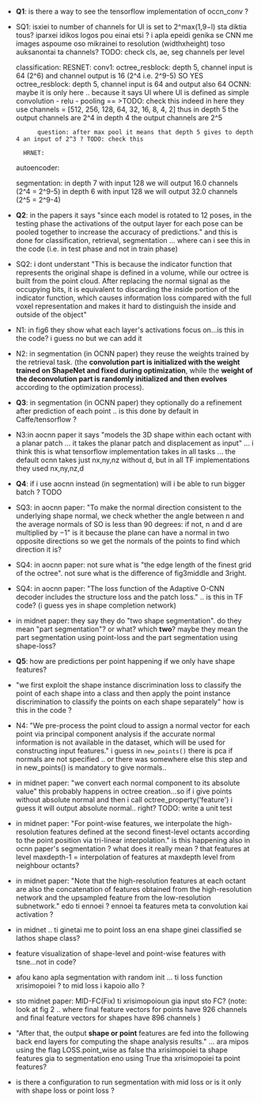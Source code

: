- **Q1**: is there a way to see the tensorflow implementation of occn_conv ?

- SQ1: isxiei to number of channels for Ul is set to 2^max(1,9−l) sta diktia tous? iparxei idikos logos pou einai etsi ? i apla epeidi genika se CNN me images aspoume oso mikrainei to resolution (widthxheight) toso auksanontai ta channels? TODO: check cls, ae, seg channels per level

    classification:
        RESNET:
            conv1:
            octree_resblock: depth 5, channel input is 64 (2^6) and channel output is 16 (2^4 i.e. 2^9-5) SO YES
            octree_resblock: depth 5, channel input is 64 and output also 64
        OCNN:
            maybe it is only here .. because it says Ul where Ul is defined as simple convolution - relu - pooling == >TODO: check this
            indeed in here they use channels = [512, 256, 128, 64, 32, 16, 8, 4, 2]
            thus in depth 5 the output channels are 2^4
            in depth 4 the output channels are 2^5
            
            question: after max pool it means that depth 5 gives to depth 4 an input of 2^3 ? TODO: check this
        
        HRNET:
    
    autoencoder:
    
    segmentation:
        in depth 7 with input 128 we will output 16.0 channels (2^4 = 2^9-5)
        in depth 6 with input 128 we will output 32.0 channels (2^5 = 2^9-4)


- **Q2**: in the papers it says "since each model is rotated to 12 poses, in the testing phase the activations of the output layer for each pose can be pooled together to increase the accuracy of predictions." and this is done for classification, retrieval, segmentation ... where can i see this in the code (i.e. in test phase and not in train phase)
        

- SQ2: i dont understant "This is because the indicator function that represents the original shape is defined in a volume, while our octree is built from the point cloud. After replacing the normal signal as the occupying bits, it is equivalent to discarding the inside portion of the indicator function, which causes information loss compared with the full voxel representation and makes it hard to distinguish the inside and outside of the object"

- N1: in fig6 they show what each layer's activations focus on...is this in the code? i guess no but we can add it

- N2: in segmentation (in OCNN paper) they reuse the weights trained by the retrieval task. (the **convolution part is initialized with the weight trained on ShapeNet and fixed during optimization**, while the **weight of the deconvolution part is randomly initialized and then evolves** according to the optimization process).

- **Q3**: in segmentation (in OCNN paper) they optionally do a refinement after prediction of each point .. is this done by default in Caffe/tensorflow ?

- N3:in aocnn paper it says "models the 3D shape within each octant with a planar patch ... it takes the planar patch and displacement as input" ... i think this is what tensorflow implementation takes in all tasks ...  the default ocnn takes just nx,ny,nz without d, but in all TF implementations they used nx,ny,nz,d

- **Q4**: if i use aocnn instead (in segmentation) will i be able to run bigger batch ? TODO

- SQ3: in aocnn paper: "To make the normal direction consistent to the underlying shape normal, we check whether the angle between n and the average normals of SO is less than 90 degrees: if not, n and d are multiplied by −1" is it because the plane can have a normal in two opposite directions so we get the normals of the points to find which direction it is?

- SQ4: in aocnn paper: not sure what is "the edge length of the finest grid of the octree". not sure what is the difference of fig3middle and 3right.

- SQ4: in aocnn paper: "The loss function of the Adaptive O-CNN decoder includes the structure loss and the patch loss." .. is this in TF code? (i guess yes in shape completion network)

- in midnet paper: they say they do "two shape segmentation". do they mean "part segmentation"? or what? which **two**? maybe they mean the part segmentation using point-loss and the part segmentation using shape-loss? 

- **Q5**: how are predictions per point happening if we only have shape features?

- "we first exploit the shape instance discrimination loss to classify the point of each shape into a class and then apply the point instance discrimination to classify the points on each shape separately" how is this in the code ?

- N4: "We pre-process the point cloud to assign a normal vector for each point via principal component analysis if the accurate normal information is not available in the dataset, which will be used for constructing input features." i guess in ```new_points()``` there is pca if normals are not specified .. or there was somewhere else this step and in new_points() is mandatory to give normals..

- in midnet paper: "we convert each normal component to its absolute value" this probably happens in octree creation...so if i give points without absolute normal and then i call octree_property('feature') i guess it will output absolute normal.. right? TODO: write a unit test

- in midnet paper: "For point-wise features, we interpolate the high-resolution features defined at the second finest-level octants according to the point position via tri-linear interpolation." is this happening also in ocnn paper's segmentation ? what does it really mean ? that features at level maxdepth-1 = interpolation of features at maxdepth level from neighbour octants?

- in midnet paper: "Note that the high-resolution features at each octant are also the concatenation of features obtained from the high-resolution network and the upsampled feature from the low-resolution subnetwork." edo ti ennoei ? ennoei ta features meta ta convolution kai activation ? 

- in midnet .. ti ginetai me to point loss an ena shape ginei classified se lathos shape class?

- feature visualization of shape-level and point-wise features with tsne...not in code?

- afou kano apla segmentation with random init ... ti loss function xrisimopoiei ? to mid loss i kapoio allo ?

- sto midnet paper: MID-FC(Fix) ti xrisimopoioun gia input sto FC? (note: look at fig 2 .. where final feature vectors for points have 926 channels and final feature vectors for shapes have 896 channels )

- "After that, the output **shape or point** features are fed into the following back end layers for computing the shape analysis results." ... ara mipos using the flag LOSS.point_wise as false tha xrisimopoiei ta shape features gia to segmentation eno using True tha xrisimopoiei ta point features?

- is there a configuration to run segmentation with mid loss or is it only with shape loss or point loss ?

